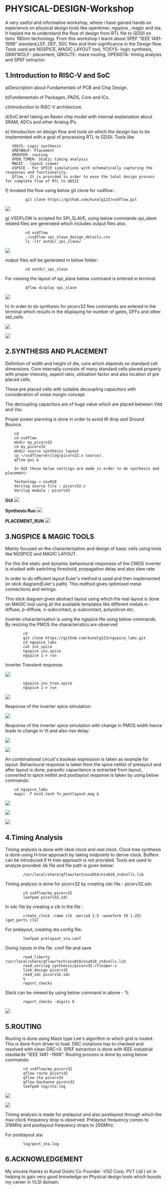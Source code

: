 # PHYSICAL-DESIGN-Workshop
A very useful and informative workshop, where i have gained hands on experience on physical design tools like opentimer, ngspice , magic and sta. It hepled me to understand the flow of design from RTL file to GDSII on tsmc 180nm technology. From this workshop I learnt about SPEF "IEEE 1481-1999" standard,LEF, DEF, SDC files and their significance in the Design flow. Tools used are NGSPICE, MAGIC LAYOUT tool, YOSYS- logic synthesis, GRAYWOLF- placement, QROUTE- maze routing, OPENSTA- timing analysis and SPEF extractor.


## 1.Introduction to RISC-V and SoC
    
   a)Description about Fundamentals of PCB and Chip Design.
    
   b)Fundamentals of Packages, PADS, Core and ICs.
    
   c)Introduction to RISC-V architecture.
    
   d)SoC brief taking an Raven chip model with internal explaination about SRAM, ADCs and other Analog IPs.
    
   e) Introduction on design flow and tools on which the design has to be implemented with a goal of processing RTL to GDSII. Tools like 
    
       YOSYS- Logic synthesis
       GREYWOLF- Placement 
       QROUTER- routing
       OPEN_TIMER- Static timing analysis
       MAGIC - layout viewer
       eSPICE - For SPICE simulations with schematically capturing the responses and functionality.
       Qflow - It is provided in order to ease the total design process for complete flow of RTL to GDSII 
       
   f) Invoked the flow using  below git clone for vsdflow : 
            
             git clone https://github.com/kunalg123/vsdflow.git
             
 ![](images/1.vsdflow.JPG)
 
   g) VSDFLOW is scripted for SPI_SLAVE, using below commands spi_slave related files are generated which includes output files also.
        
             cd vsdflow
             ./vsdflow spi_slave_design_details.csv
             ls -ltr outdir_spi_slave/
             
   ![](images/DAY1spi_output.JPG)
        
  output files will be generated in below folder:
             
             cd outdir_spi_slave
         
  For viewing the layout of spi_slave below command is entered in terminal
             
             qflow display spi_slave
  
  ![](images/DAY1layout_spi.JPG)
  
  
   h) In order to do synthesis for picorv32 few commands are entered in the terminal which results in the displaying 
    he number of gates, DFFs and other std_cells
    
  ![](images/DAY1Create_picorv32.JPG)
  
  ![](images/DAY1synthesis_statistics_of_picorv32.JPG)
  
## 2.SYNTHESIS AND PLACEMENT
        
   Definition of width and height of die, core which depends on standard cell dimensions. 
   Core internally consists of many standard cells placed properly with proper intensity, aspect ratio, utilisation factor
   and also location of pre placed cells.
        
   These pre placed cells with suitable decoupling capacitors with consideration of noise margin concept.
 
   The decoupling capacitors are of huge value which are placed between Vdd and Vss.
 
   Proper power planning is done in order to avoid IR drop and Ground Bounce.
 
        cd
        cd vsdflow
        mkdir my_picorv32
        cd my_picorv32
        mkdir source synthesis layout
        cp ~/vsdflow/verilog/picorv32.v source/.
        qflow gui &
        
        In GUI these below settings are made in order to do synthesis and placement:
        
        Technology = osu018
        Verilog source file : picorv32.v
        Verilog module : picorv32
        
   **GUI**
 ![](images/DAY1synthesis_statistics_of_picorv32.JPG)
 
 
   **Synthesis Run**
 ![](images/DAY1synthesis_statistics_of_picorv32.JPG) 
 
   
   **PLACEMENT_RUN**
 ![](images/PLACEMENT_RUN.png)
 
## 3.NGSPICE & MAGIC TOOLS
 
   Mainly focused on the characterisation and design of basic cells using tools like NGSPICE and MAGIC LAYOUT.
   
   For this the static and dynamic behavioural responses of the CMOS inverter is studied with switching threshold,
   propagation delay and also slew rate.
      
   In order to do efficient layout Euler's method is used and then implemented on stick diagram(Euler's path). This method gives optimised
   metal connections and wirings.
   
   This stick diagram gives abstract layout using which the real layout is done on MAGIC tool using all the available templates like different metals
   n-diffuse, p-diffuse, n-subcontact, p-subcontact, polysilicon etc.
      
   Inverter characterisation is using the ngspice file using below commands. By resizing the PMOS the characteristics are observed
   
            cd 
            git clone https://github.com/kunalg123/ngspice_labs.git
            cd ngspice_labs
            cat inv_spice
            ngspice inv.spice
            ngspice 1-> run
      
   Inverter Transient response:
   
  ![](images/ngspice_inv_tran.png)
  
            ngspice inv_tran.spice
            ngspice 1-> run
  
  ![](images/ngspice_inv.png)
 
   Response of the inverter spice simulation:
   
  ![](images/DAY3SVTC.JPG)
  
   Response of the inverter spice simulation with change in PMOS width hence leads to change in Vt and also rise delay:
   
  ![](images/DAY3SPMOS_WIDTH_CHANGE.JPG)
  
  ![](images/DAY3Srise_delay_part1.JPG)
  
  An combinational circuit's boolean expression is taken as example for layout. Behavioural response is taken from the spice netlist of prelayout
  and after layout is done, parasitic capacitance is extracted from layout, converted to spice netlist
  and postlayout response is taken by using below commands:
  
        cd ngspice_labs
        magic -T min2.tech fn_postlayout.mag &
 ![](images/DAY3LAYOUT_AREA_SELECTION.JPG)
        
 ![](images/PRE_AND_POSTLAYOUT_RESPONSE.JPG)
 
 ![](images/PARASITIC_NETLIST.JPG)
  
  
## 4.Timing Analysis

   Timing analysis is done with ideal clock and real clock. Clock tree synthesis is done using H-tree approach by taking midpoints 
   to derive clock.
   Buffers can be introduced if H-tree approach is not provided.
   Tools are used to analyze provided .lib file and file path is given below:
   
            /usr/local/share/qflow/tech/osu018/osu018_stdcells.lib
            
   Timing analysis is done for picorv32 by creating sdc file - picorv32.sdc
            
            cd vsdflow/my_picorv32
            leafpad picorv32.sdc
            
   In sdc file by creating a clk in the file :
            
            create_clock -name clk -period 2.5 -waveform {0 1.25} [get_ports clk]
   
   For prelayout, creating sta config file:
   
            leafpad prelayout_sta.conf
            
   Giving inputs in the file .conf file and save
            
            read_liberty /usr/local/share/qflow/tech/osu018/osu018_stdcells.lib
            read_verilog synthesis/picorv32.rtlnopwr.v
            link_design picorv32
            read_sdc picorv32.sdc
            %
            report_checks
            
   Slack can be viewed by using below command in above - %
   
            report_checks -digits 6
            
   ![](images/SLACK_PATH_MIN_DELAY.png)
  

## 5.ROUTING

      
   Routing is done using Maze type Lee's algorithm in which grid is routed. This is done from driver to load.
   DRC violations has to checked and resolved with clean DRC=0.
   SPEF extraction is done with IEEE industrial standards "IEEE 1481 -1999".
   Routing process is done by using below commands:
   
            cd vsdflow/my_picorv32
            qflow route picorv32
            qflow sta picorv32
            qflow backanno picorv32
            leafpad log/sta.log
            
   ![](images/QROUTE_RUN.png)
   
   ![](images/QROUTE.png)
            
   Timing analysis is made for prelayout and also postlayout through which the max clock frequency drop is observed.
   Prelayout frequency comes to 316MHz and postlayout frequency drops to 290MHz.
   
   For postlayout sta:
   
            log/post_sta.log
   
   
   
## 6.ACKNOWLEDGEMENT

      
   My sincere thanks to Kunal Gosh( Co-Founder -VSD Corp. PVT Ltd ) sir in helping to gain very good knowledge on Physical design tools which boosts
   my career in VLSI domain.
  
  
 
